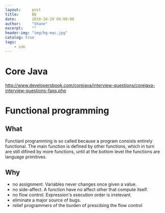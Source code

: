 ```yaml
---
layout:     post
title:      BQ
date:       2018-10-29 09:00:00
author:     "Shane"
excerpt:    ""
header-img: "img/bg-mac.jpg"
catalog: true
tags:
    - sde
---
```


# Core Java
http://www.developersbook.com/corejava/interview-questions/corejava-interview-questions-faqs.php

# Functional programming
## What
Functianl programming is so called because a program consists entirely functional. The main function is defined by other functions, which in turn are still difined by more functions, until at the bottom level the functions are language primitives.

## Why
- no assignment. Variables never changes once given a value.
- no side-affect. A function have no affect other that compute itself.
- no flow control. Expression's execution order is irrelevant.
- eliminate a major source of bugs.
- relief programmers of the burden of prescibing the flow control


